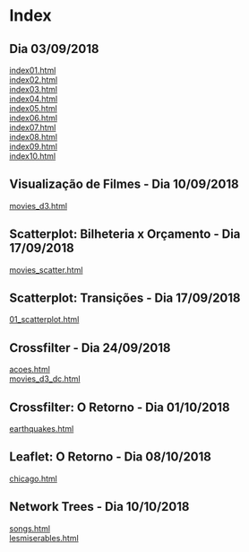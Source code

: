 ﻿# Index

## Dia 03/09/2018
[index01.html](basic/index01.html)<br>
[index02.html](basic/index02.html)<br>
[index03.html](basic/index03.html)<br>
[index04.html](basic/index04.html)<br>
[index05.html](basic/index05.html)<br>
[index06.html](basic/index06.html)<br>
[index07.html](basic/index07.html)<br>
[index08.html](basic/index08.html)<br>
[index09.html](basic/index09.html)<br>
[index10.html](basic/index10.html)<br>

## Visualização de Filmes - Dia 10/09/2018
[movies_d3.html](d3_intro/movies_d3.html)<br>

## Scatterplot: Bilheteria x Orçamento - Dia 17/09/2018
[movies_scatter.html](d3_scale/movies_scatter.html)<br>

## Scatterplot: Transições - Dia 17/09/2018
[01_scatterplot.html](d3_update/01_scatterplot.html)<br>

## Crossfilter - Dia 24/09/2018
[acoes.html](d3_crossfilter/acoes.html)<br>
[movies_d3_dc.html](d3_crossfilter/movies_d3_dc.html)<br>

## Crossfilter: O Retorno - Dia 01/10/2018
[earthquakes.html](d3_crossfilter_2/earthquakes.html)<br>

## Leaflet: O Retorno - Dia 08/10/2018
[chicago.html](d3_leaflet/chicago.html)<br>

## Network Trees - Dia 10/10/2018
[songs.html](d3_networks_trees/songs.html)<br>
[lesmiserables.html](d3_networks_trees/lesmiserables.html)<br>